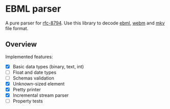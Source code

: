 # EBML parser

A pure parser for [rfc-8794][rfc-8794].
Use this library to decode [ebml][ebml], [webm][webm] and [mkv][mkv] file format.

## Overview

Implemented features:

- [x] Basic data types (binary, text, int)
- [ ] Float and date types
- [ ] Schemas validation
- [x] Unknown-sized element
- [x] Pretty printer
- [x] Incremental stream parser
- [ ] Property tests

[rfc-8794]: https://datatracker.ietf.org/doc/rfc8794/
[ebml]: https://github.com/ietf-wg-cellar/ebml-specification/blob/master/specification.markdown
[webm]: https://www.webmproject.org/docs/container/
[mkv]: https://www.matroska.org/index.html
